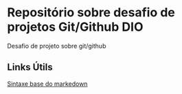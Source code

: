 # Repositório sobre desafio de projetos Git/Github DIO
Desafio de projeto sobre git/github

## Links Útils
[Sintaxe base do markedown](https://www.markdownguide.org/basic-syntax/)
